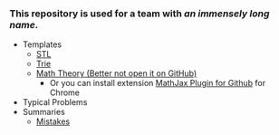 ### This repository is used for a team with ***an immensely long name***.
* Templates
  * [STL](/Templates/STL.md)
  * [Trie](/Templates/Trie.md)
  * [Math Theory (Better not open it on GitHub)](/Templates/Math%20Theory.md)
    * Or you can install extension [MathJax Plugin for Github](https://chrome.google.com/webstore/detail/mathjax-plugin-for-github/ioemnmodlmafdkllaclgeombjnmnbima) for Chrome
* Typical Problems
* Summaries
  * [Mistakes](/Summaries/Mistakes.md)
